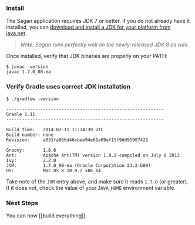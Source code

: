 ### Install

The Sagan application requires JDK 7 or better. If you do not already have it installed, you can [download and install a JDK for your platform from java.net](https://jdk7.java.net/download.html).

> _Note: Sagan runs perfectly well on the newly-released JDK 8 as well._

Once installed, verify that JDK binaries are properly on your PATH:

    $ javac -version
    javac 1.7.0_08-ea
    
### Verify Gradle uses correct JDK installation
```
$ ./gradlew -version

------------------------------------------------------------
Gradle 1.11
------------------------------------------------------------

Build time:   2014-02-11 11:34:39 UTC
Build number: none
Revision:     a831fa866d46cbee94e61a09af15f9dd95987421

Groovy:       1.8.6
Ant:          Apache Ant(TM) version 1.9.2 compiled on July 8 2013
Ivy:          2.2.0
JVM:          1.7.0_08-ea (Oracle Corporation 23.2-b09)
OS:           Mac OS X 10.9.2 x86_64
```

Take note of the `JVM` entry above, and make sure it reads `1.7.0` (or greater). If it does not, check the value of your `JAVA_HOME` environment variable.

### Next Steps

You can now [[build everything]].